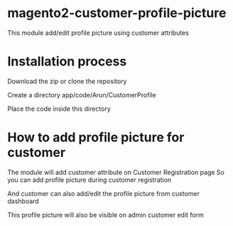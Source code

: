 # magento2-customer-profile-picture
This module add/edit profile picture using customer attributes

# Installation process
Download the zip or clone the repository

Create a directory app/code/Arun/CustomerProfile

Place the code inside this directory

# How to add profile picture for customer
The module will add customer attribute on Customer Registration page
So you can add profile picture during customer registration

And customer can also add/edit the profile picture from customer dashboard

This profile picture will also be visible on admin customer edit form